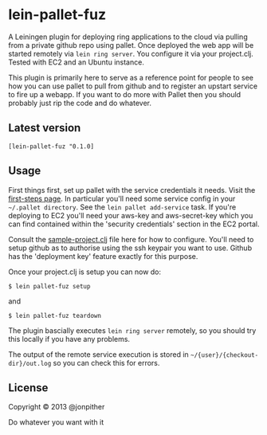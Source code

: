 # lein-pallet-fuz

A Leiningen plugin for deploying ring applications to the cloud via pulling from a private github repo using pallet. Once deployed the web app will be started remotely via `lein ring server`. You configure it via your project.clj. Tested with EC2 and an Ubuntu instance.

This plugin is primarily here to serve as a reference point for people to see how you can use pallet to pull from github and to register an upstart service to fire up a webapp. If you want to do more with Pallet then you should probably just rip the code and do whatever.

## Latest version

`[lein-pallet-fuz "0.1.0]`

## Usage

First things first, set up pallet with the service credentials it needs. Visit the [first-steps page](http://palletops.com/doc/first-steps/). In particular you'll need some service config in your `~/.pallet directory`. See the `lein pallet add-service` task. If you're deploying to EC2 you'll need your aws-key and aws-secret-key which you can find contained within the 'security credentials' section in the EC2 portal.

Consult the [sample-project.clj](https://github.com/jonpither/lein-pallet-fuz/blob/master/sample-project.clj) file here for how to configure. You'll need to setup github as to authorise using the ssh keypair you want to use. Github has the 'deployment key' feature exactly for this purpose.

Once your project.clj is setup you can now do:

    $ lein pallet-fuz setup

and

	$ lein pallet-fuz teardown


The plugin bascially executes `lein ring server` remotely, so you should try this locally if you have any problems.

The output of the remote service execution is stored in `~/{user}/{checkout-dir}/out.log` so you can check this for errors.

## License

Copyright © 2013 @jonpither

Do whatever you want with it
